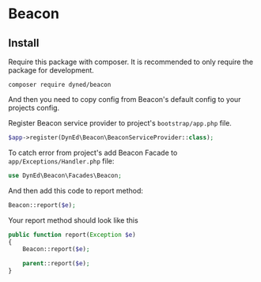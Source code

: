 # Beacon


## Install
Require this package with composer. It is recommended to only require the package for development.

```
composer require dyned/beacon
```

And then you need to copy config from Beacon's default config to your projects config. 


Register Beacon service provider to project's `bootstrap/app.php` file.
```php
$app->register(DynEd\Beacon\BeaconServiceProvider::class);
```

To catch error from project's add Beacon Facade to `app/Exceptions/Handler.php` file:
```php
use DynEd\Beacon\Facades\Beacon;

```
And then add this code to report method:
```php
Beacon::report($e);
``` 

Your report method should look like this
```php
public function report(Exception $e)
{
    Beacon::report($e);

    parent::report($e);
}
```